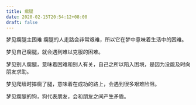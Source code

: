 ```yaml
---
title: 瘸腿
date: 2020-02-15T20:54:12+08:00
draft: false
---
```


梦见瘸腿主困难
瘸腿的人走路会非常艰难，所以它在梦中意味着生活中的困难。

梦见自己瘸腿，就会遇到难以克服的困难。


梦见别人瘸腿，意味着困难和别人有关，自己之所以陷入困境，是因为没能及时向朋友求助。


梦见爬墙时摔瘸了腿，意味着在成功的路上，会遇到很多艰难险阻。


梦见瘸腿的狗，狗代表朋友，会和朋友之间产生矛盾。

